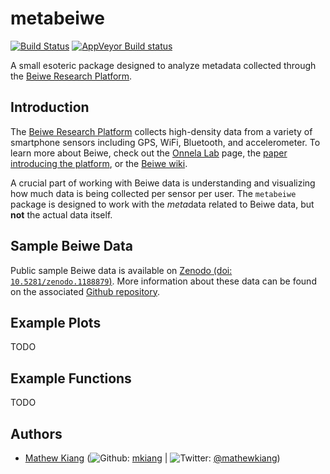 
<!-- README.md is generated from README.Rmd. Please edit that file -->
metabeiwe
=========

[![Build Status](https://travis-ci.org/mkiang/metabeiwe.svg?branch=master)](https://travis-ci.org/mkiang/metabeiwe) [![AppVeyor Build status](https://ci.appveyor.com/api/projects/status/j3qf7bl8s5tsei0f?svg=true)](https://ci.appveyor.com/project/mkiang/metabeiwe)

A small esoteric package designed to analyze metadata collected through the [Beiwe Research Platform](https://www.hsph.harvard.edu/onnela-lab/beiwe-research-platform/).

Introduction
------------

The [Beiwe Research Platform](https://www.hsph.harvard.edu/onnela-lab/beiwe-research-platform/) collects high-density data from a variety of smartphone sensors including GPS, WiFi, Bluetooth, and accelerometer. To learn more about Beiwe, check out the [Onnela Lab](https://www.hsph.harvard.edu/onnela-lab/beiwe-research-platform/) page, the [paper introducing the platform](https://mental.jmir.org/2016/2/e16/), or the [Beiwe wiki](http://wiki.beiwe.org/).

A crucial part of working with Beiwe data is understanding and visualizing how much data is being collected per sensor per user. The `metabeiwe` package is designed to work with the *meta*data related to Beiwe data, but **not** the actual data itself.

Sample Beiwe Data
-----------------

Public sample Beiwe data is available on [Zenodo (doi: `10.5281/zenodo.1188879`)](https://zenodo.org/record/1188879). More information about these data can be found on the associated [Github repository](https://github.com/mkiang/beiwe_data_sample).

Example Plots
-------------

TODO

Example Functions
-----------------

TODO

Authors
-------

-   [Mathew Kiang](https://mathewkiang.com) (![Github](http://i.imgur.com/9I6NRUm.png): [mkiang](https://github.com/mkiang) | ![Twitter](http://i.imgur.com/wWzX9uB.png): [@mathewkiang](https://twitter.com/mathewkiang))
